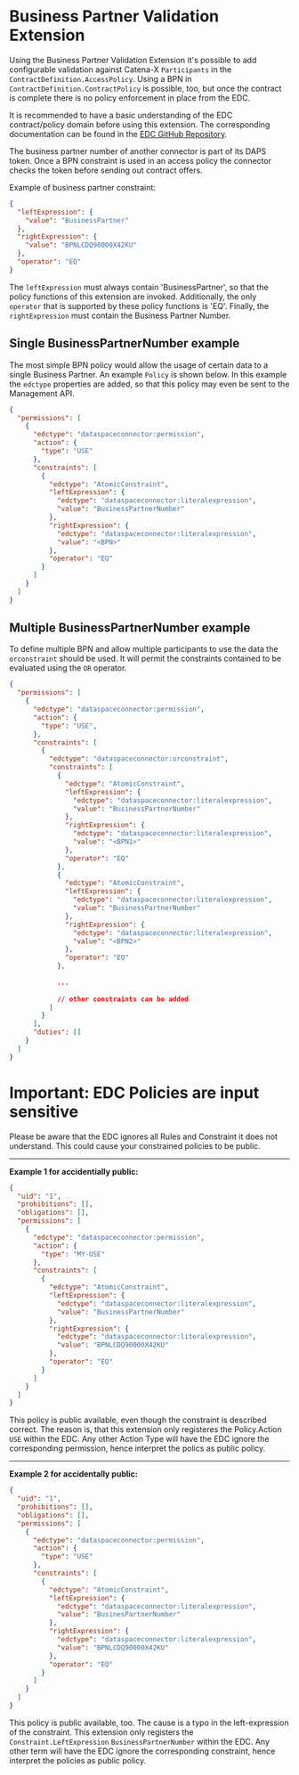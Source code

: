# Business Partner Validation Extension

Using the Business Partner Validation Extension it's possible to add configurable validation against
Catena-X `Participants` in the `ContractDefinition.AccessPolicy`. Using a BPN in `ContractDefinition.ContractPolicy` is possible, too, but once the contract is complete there is no policy enforcement in place from the EDC.

It is recommended to have a basic understanding of the EDC contract/policy domain before using this extension. The
corresponding documentation can be found in the [EDC GitHub Repository](https://github.com/eclipse-dataspaceconnector/DataSpaceConnector).

The business partner number of another connector is part of its DAPS token. Once a BPN constraint is used in an access
policy the connector checks the token before sending out contract offers.

Example of business partner constraint:

```json
{
  "leftExpression": {
    "value": "BusinessPartner"
  },
  "rightExpression": {
    "value": "BPNLCDQ90000X42KU"
  },
  "operator": "EQ"
}
```

The `leftExpression` must always contain 'BusinessPartner', so that the policy functions of this extension are invoked.
Additionally, the only `operator` that is supported by these policy functions is 'EQ'. Finally, the `rightExpression`
must contain the Business Partner Number.

## Single BusinessPartnerNumber example

The most simple BPN policy would allow the usage of certain data to a single Business Partner. An example `Policy` is
shown below. 
In this example the `edctype` properties are added, so that this policy may even be sent to the Management API.

```json
{
  "permissions": [
    {
      "edctype": "dataspaceconnector:permission",
      "action": {
        "type": "USE"
      },
      "constraints": [
        {
          "edctype": "AtomicConstraint",
          "leftExpression": {
            "edctype": "dataspaceconnector:literalexpression",
            "value": "BusinessPartnerNumber"
          },
          "rightExpression": {
            "edctype": "dataspaceconnector:literalexpression",
            "value": "<BPN>"
          },
          "operator": "EQ"
        }
      ]
    }
  ]
}
```

## Multiple BusinessPartnerNumber example

To define multiple BPN and allow multiple participants to use the data the `orconstraint` should be used.
It will permit the constraints contained to be evaluated using the `OR` operator.
```json
{
  "permissions": [
    {
      "edctype": "dataspaceconnector:permission",
      "action": {
        "type": "USE",
      },
      "constraints": [
        {
          "edctype": "dataspaceconnector:orconstraint",
          "constraints": [
            {
              "edctype": "AtomicConstraint",
              "leftExpression": {
                "edctype": "dataspaceconnector:literalexpression",
                "value": "BusinessPartnerNumber"
              },
              "rightExpression": {
                "edctype": "dataspaceconnector:literalexpression",
                "value": "<BPN1>"
              },
              "operator": "EQ"
            },
            {
              "edctype": "AtomicConstraint",
              "leftExpression": {
                "edctype": "dataspaceconnector:literalexpression",
                "value": "BusinessPartnerNumber"
              },
              "rightExpression": {
                "edctype": "dataspaceconnector:literalexpression",
                "value": "<BPN2>"
              },
              "operator": "EQ"
            },
            
            ...
            
            // other constraints can be added
          ]
        }
      ],
      "duties": []
    }
  ]
}
```

# Important: EDC Policies are input sensitive

Please be aware that the EDC ignores all Rules and Constraint it does not understand. This could cause your constrained policies to be public.

---

**Example 1 for accidentially public:**
```json
{
  "uid": "1",
  "prohibitions": [],
  "obligations": [],
  "permissions": [
    {
      "edctype": "dataspaceconnector:permission",
      "action": {
        "type": "MY-USE"
      },
      "constraints": [
        {
          "edctype": "AtomicConstraint",
          "leftExpression": {
            "edctype": "dataspaceconnector:literalexpression",
            "value": "BusinessPartnerNumber"
          },
          "rightExpression": {
            "edctype": "dataspaceconnector:literalexpression",
            "value": "BPNLCDQ90000X42KU"
          },
          "operator": "EQ"
        }
      ]
    }
  ]
}
```

This policy is public available, even though the constraint is described correct. The reason is, that this extension only registeres the Policy.Action `USE` within the EDC. Any other Action Type will have the EDC ignore the corresponding permission, hence interpret the polics as public policy.

---

**Example 2 for accidentally public:**

```json
{
  "uid": "1",
  "prohibitions": [],
  "obligations": [],
  "permissions": [
    {
      "edctype": "dataspaceconnector:permission",
      "action": {
        "type": "USE"
      },
      "constraints": [
        {
          "edctype": "AtomicConstraint",
          "leftExpression": {
            "edctype": "dataspaceconnector:literalexpression",
            "value": "BusinesPartnerNumber"
          },
          "rightExpression": {
            "edctype": "dataspaceconnector:literalexpression",
            "value": "BPNLCDQ90000X42KU"
          },
          "operator": "EQ"
        }
      ]
    }
  ]
}
```

This policy is public available, too. The cause is a typo in the left-expression of the constraint. This extension only registers the `Constraint.LeftExpression` `BusinessPartnerNumber` within the EDC. Any other term will have the EDC ignore the corresponding constraint, hence interpret the policies as public policy.
